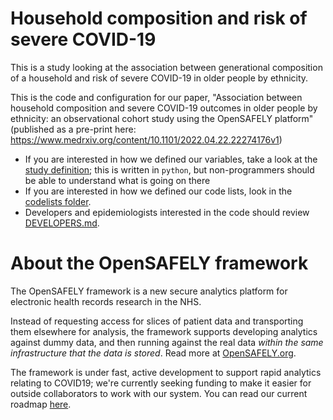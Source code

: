 # Household composition and risk of severe COVID-19 

This is a study looking at the association between generational composition of a household and risk of severe COVID-19 in older people by ethnicity. 

This is the code and configuration for our paper, "Association between household composition and severe COVID-19 outcomes in older people by ethnicity: an observational cohort study using the OpenSAFELY platform" (published as a pre-print here: https://www.medrxiv.org/content/10.1101/2022.04.22.22274176v1)

* If you are interested in how we defined our variables, take a look at the [study definition](analysis/study_definition.py); this is written in `python`, but non-programmers should be able to understand what is going on there
* If you are interested in how we defined our code lists, look in the [codelists folder](./codelists/).
* Developers and epidemiologists interested in the code should review
[DEVELOPERS.md](./docs/DEVELOPERS.md).

# About the OpenSAFELY framework

The OpenSAFELY framework is a new secure analytics platform for
electronic health records research in the NHS.

Instead of requesting access for slices of patient data and
transporting them elsewhere for analysis, the framework supports
developing analytics against dummy data, and then running against the
real data *within the same infrastructure that the data is stored*.
Read more at [OpenSAFELY.org](https://opensafely.org).

The framework is under fast, active development to support rapid
analytics relating to COVID19; we're currently seeking funding to make
it easier for outside collaborators to work with our system.  You can
read our current roadmap [here](ROADMAP.md).
